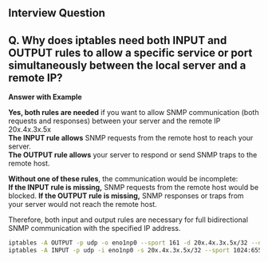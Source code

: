 


## **Interview Question**

## **Q.** Why does iptables need both INPUT and OUTPUT rules to allow a specific service or port simultaneously between the local server and a remote IP?

**Answer with Example**

**Yes, both rules are needed** if you want to allow SNMP communication (both requests and responses) between your server and the remote IP 20x.4x.3x.5x\
**The INPUT rule allows** SNMP requests from the remote host to reach your server.\
**The OUTPUT rule allows** your server to respond or send SNMP traps to the remote host.

**Without one of these rules**, the communication would be incomplete:\
**If the INPUT rule is missing,** SNMP requests from the remote host would be blocked.
**If the OUTPUT rule is missing,** SNMP responses or traps from your server would not reach the remote host.

Therefore, both input and output rules are necessary for full bidirectional SNMP communication with the specified IP address.

```sh
iptables -A OUTPUT -p udp -o eno1np0 --sport 161 -d 20x.4x.3x.5x/32 --dport 1024:65535 -j ACCEPT
iptables -A INPUT -p udp -i eno1np0 -s 20x.4x.3x.5x/32 --sport 1024:65535 --dport 161 -j ACCEPT
```
